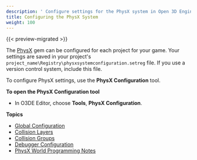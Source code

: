 ```yaml
---
description: ' Configure settings for the PhysX system in Open 3D Engine. '
title: Configuring the PhysX System
weight: 100
---
```


{{< preview-migrated >}}

The [PhysX](/docs/user-guide/gems/reference/physx/) gem can be configured for each project for your game. Your settings are saved in your project's `project_name\Registry\physxsystemconfiguration.setreg` file. If you use a version control system, include this file.

To configure PhysX settings, use the **PhysX Configuration** tool.

**To open the PhysX Configuration tool**
+ In O3DE Editor, choose **Tools**, **PhysX Configuration**.

**Topics**
+ [Global Configuration](/docs/user-guide/interactivity/physics/nvidia-physx/configuring/configuration-global.md)
+ [Collision Layers](/docs/user-guide/interactivity/physics/nvidia-physx/configuring/configuration-collision-layers.md)
+ [Collision Groups](/docs/user-guide/interactivity/physics/nvidia-physx/configuring/configuration-collision-groups.md)
+ [Debugger Configuration](/docs/user-guide/interactivity/physics/nvidia-physx/configuring/configuration-debugger.md)
+ [PhysX World Programming Notes](/docs/user-guide/interactivity/physics/nvidia-physx/configuring/configuration-physx-world-programming-notes.md)
